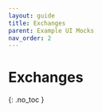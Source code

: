 ```yaml
---
layout: guide
title: Exchanges
parent: Example UI Mocks
nav_order: 2
---
```


# Exchanges
{: .no_toc }
